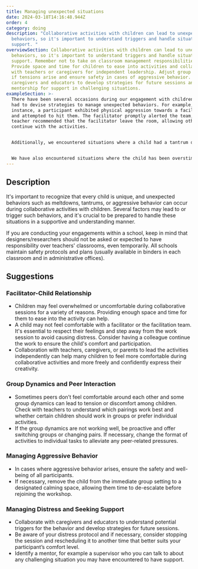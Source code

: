 ```yaml
---
title: Managing unexpected situations
date: 2024-03-18T14:16:48.944Z
order: 4
category: doing
description: "Collaborative activities with children can lead to unexpected
  behaviors, so it's important to understand triggers and handle situations with
  support. "
overviewSection: Collaborative activities with children can lead to unexpected
  behaviors, so it's important to understand triggers and handle situations with
  support. Remember not to take on classroom management responsibilities.
  Provide space and time for children to ease into activities and collaborate
  with teachers or caregivers for independent leadership. Adjust group dynamics
  if tensions arise and ensure safety in cases of aggressive behavior. Work with
  caregivers and educators to develop strategies for future sessions and seek
  mentorship for support in challenging situations.
exampleSection: >-
  There have been several occasions during our engagement with children where we
  had to devise strategies to manage unexpected behaviors. For example, in one
  instance, a participant exhibited physical aggression towards a facilitator
  and attempted to hit them. The facilitator promptly alerted the team, and the
  teacher recommended that the facilitator leave the room, allowing others to
  continue with the activities. 


  Additionally, we encountered situations where a child had a tantrum during a session. In such cases, we sought support from teachers and caregivers. They often relocated the child to a calming space, providing calming toys and fidgets. Once the child calmed down, they returned to the session. If necessary, alternative activities were provided outside the session. 


  We have also encountered situations where the child has been overstimulated and engaging in destructive behavior such as hitting furniture, throwing toys, and other items at participants and the facilitation team. In such cases, the safety of all participants and the team is the highest priority. Facilitators worked with teachers and center supervisors to ensure no one is hurt and then they have tried to calm the child down.
---
```

## Description

It's important to recognize that every child is unique, and unexpected behaviors such as meltdowns, tantrums, or aggressive behavior can occur during collaborative activities with children. Several factors may lead to or trigger such behaviors, and it's crucial to be prepared to handle these situations in a supportive and understanding manner.

If you are conducting your engagements within a school, keep in mind that designers/researchers should not be asked or expected to have responsibility over teachers' classrooms, even temporarily. All schools maintain safety protocols and plans (usually available in binders in each classroom and in administrative offices).

## Suggestions

### Facilitator-Child Relationship

* Children may feel overwhelmed or uncomfortable during collaborative sessions for a variety of reasons. Providing enough space and time for them to ease into the activity can help.
* A child may not feel comfortable with a facilitator or the facilitation team. It's essential to respect their feelings and step away from the work session to avoid causing distress. Consider having a colleague continue the work to ensure the child's comfort and participation. 
* Collaboration with teachers, caregivers, or parents to lead the activities independently can help many children to feel more comfortable during collaborative activities and more freely and confidently express their creativity. 

### Group Dynamics and Peer Interaction

* Sometimes peers don’t feel comfortable around each other and some group dynamics can lead to tension or discomfort among children. Check with teachers to understand which pairings work best and whether certain children should work in groups or prefer individual activities.
* If the group dynamics are not working well, be proactive and offer switching groups or changing pairs. If necessary, change the format of activities to individual tasks to alleviate any peer-related pressures.

### Managing Aggressive Behavior

* In cases where aggressive behavior arises, ensure the safety and well-being of all participants. 
* If necessary, remove the child from the immediate group setting to a designated calming space, allowing them time to de-escalate before rejoining the workshop. 

### Managing Distress and Seeking Support

* Collaborate with caregivers and educators to understand potential triggers for the behavior and develop strategies for future sessions.
* Be aware of your distress protocol and if necessary, consider stopping the session and rescheduling it to another time that better suits your participant’s comfort level.
* Identify a mentor, for example a supervisor who you can talk to about any challenging situation you may have encountered to have support.
